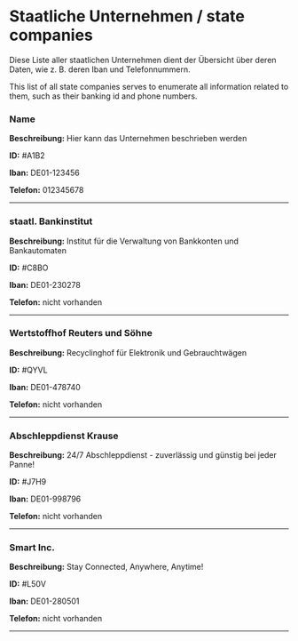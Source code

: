 # Staatliche Unternehmen / state companies

Diese Liste aller staatlichen Unternehmen dient der Übersicht über deren Daten, wie z. B. deren Iban und Telefonnummern.

This list of all state companies serves to enumerate all information related to them, such as their banking id and phone numbers.

### Name
<p>
  <b>Beschreibung:</b> Hier kann das Unternehmen beschrieben werden
</p>
<p>
  <b>ID:</b> #A1B2
</p>
<p>
  <b>Iban:</b> DE01-123456
</p>
<p>
  <b>Telefon:</b> 012345678
</p>

---

### staatl. Bankinstitut
<p>
  <b>Beschreibung:</b> Institut für die Verwaltung von Bankkonten und Bankautomaten
</p>
<p>
  <b>ID:</b> #C8BO
</p>
<p>
  <b>Iban:</b> DE01-230278
</p>
<p>
  <b>Telefon:</b> nicht vorhanden
</p>

---

### Wertstoffhof Reuters und Söhne
<p>
  <b>Beschreibung:</b> Recyclinghof für Elektronik und Gebrauchtwägen
</p>
<p>
  <b>ID:</b> #QYVL
</p>
<p>
  <b>Iban:</b> DE01-478740
</p>
<p>
  <b>Telefon:</b> nicht vorhanden
</p>

---

### Abschleppdienst Krause
<p>
  <b>Beschreibung:</b> 24/7 Abschleppdienst - zuverlässig und günstig bei jeder Panne!
</p>
<p>
  <b>ID:</b> #J7H9
</p>
<p>
  <b>Iban:</b> DE01-998796
</p>
<p>
  <b>Telefon:</b> nicht vorhanden
</p>

---

### Smart Inc.
<p>
  <b>Beschreibung:</b> Stay Connected, Anywhere, Anytime!
</p>
<p>
  <b>ID:</b> #L50V
</p>
<p>
  <b>Iban:</b> DE01-280501
</p>
<p>
  <b>Telefon:</b> nicht vorhanden
</p>

---
